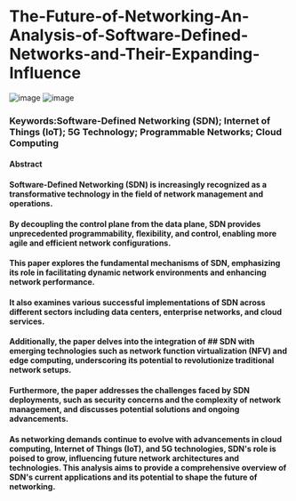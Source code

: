 # The-Future-of-Networking-An-Analysis-of-Software-Defined-Networks-and-Their-Expanding-Influence
![image](https://github.com/user-attachments/assets/ef5aa27e-4e93-4370-b5e4-e38b902f2a3d)
![image](https://github.com/user-attachments/assets/43fcae33-3173-4208-bb62-9fbffdd737fa)

### Keywords:Software-Defined Networking (SDN); Internet of Things (IoT); 5G Technology; Programmable Networks; Cloud Computing

#### Abstract
#### Software-Defined Networking (SDN) is increasingly recognized as a transformative technology in the field of network management and operations. 
#### By decoupling the control plane from the data plane, SDN provides unprecedented programmability, flexibility, and control, enabling more agile and efficient network configurations.
#### This paper explores the fundamental mechanisms of SDN, emphasizing its role in facilitating dynamic network environments and enhancing network performance.
#### It also examines various successful implementations of SDN across different sectors including data centers, enterprise networks, and cloud services. 
#### Additionally, the paper delves into the integration of ## SDN with emerging technologies such as network function virtualization (NFV) and edge computing, underscoring its potential to revolutionize traditional network setups. 
#### Furthermore, the paper addresses the challenges faced by SDN deployments, such as security concerns and the complexity of network management, and discusses potential solutions and ongoing advancements. 
#### As networking demands continue to evolve with advancements in cloud computing, Internet of Things (IoT), and 5G technologies, SDN's role is poised to grow, influencing future network architectures and technologies. This analysis aims to provide a comprehensive overview of SDN's current applications and its potential to shape the future of networking.
